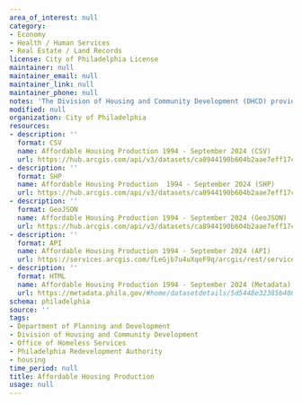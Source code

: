 ```yaml
---
area_of_interest: null
category:
- Economy
- Health / Human Services
- Real Estate / Land Records
license: City of Philadelphia License
maintainer: null
maintainer_email: null
maintainer_link: null
maintainer_phone: null
notes: 'The Division of Housing and Community Development (DHCD) provides funding to developers to build and maintain affordable housing units throughout the city. This dataset includes all DHCD-funded housing projects completed since 1994 for which there is data.'
modified: null
organization: City of Philadelphia
resources:
- description: ''
  format: CSV
  name: Affordable Housing Production 1994 - September 2024 (CSV)
  url: https://hub.arcgis.com/api/v3/datasets/ca8944190b604b2aae7eff17c8dd9ef5_0/downloads/data?format=csv&spatialRefId=3857&where=1%3D1
- description: ''
  format: SHP
  name: Affordable Housing Production  1994 - September 2024 (SHP)
  url: https://hub.arcgis.com/api/v3/datasets/ca8944190b604b2aae7eff17c8dd9ef5_0/downloads/data?format=shp&spatialRefId=3857&where=1%3D1
- description: ''
  format: GeoJSON
  name: Affordable Housing Production 1994 - September 2024 (GeoJSON)
  url: https://hub.arcgis.com/api/v3/datasets/ca8944190b604b2aae7eff17c8dd9ef5_0/downloads/data?format=geojson&spatialRefId=4326&where=1%3D1
- description: ''
  format: API
  name: Affordable Housing Production 1994 - September 2024 (API)
  url: https://services.arcgis.com/fLeGjb7u4uXqeF9q/arcgis/rest/services/AffordableHousingProduction/FeatureServer/0/query?outFields=*&where=1%3D1
- description: ''
  format: HTML
  name: Affordable Housing Production 1994 - September 2024 (Metadata)
  url: https://metadata.phila.gov/#home/datasetdetails/5d5448e32385b40011d09425/representationdetails/5d5448e42385b40011d09429/
schema: philadelphia
source: ''
tags:
- Department of Planning and Development
- Division of Housing and Community Development
- Office of Homeless Services
- Philadelphia Redevelopment Authority
- housing
time_period: null
title: Affordable Housing Production
usage: null
---
```

